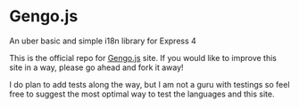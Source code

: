 Gengo.js
=======

 An uber basic and simple i18n library for Express 4

This is the official repo for [Gengo.js](http://www.gengojs.com) site. If you would like to improve this site in a way, please go ahead and fork it away!

I do plan to add tests along the way, but I am not a guru with testings so feel free to suggest the most optimal way to test the languages and this site.
